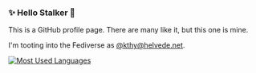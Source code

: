 ### ✨ Hello Stalker 👋

This is a GitHub profile page. There are many like it, but this one is mine.

I'm tooting into the Fediverse as <a href="https://helvede.net/@kthy">@kthy@helvede.net</a>.

[![Most Used Languages](https://github-readme-stats.vercel.app/api/top-langs/?username=kthy&langs_count=10&count_private=true&layout=compact&exclude_repo=fullstackopen2020-bloglist-frontend,fullstackopen2020-bloglist,fullstackopen2020,fullstackopen2020-phonebook-backend,geopython-2022&hide=CSS)](https://github.com/anuraghazra/github-readme-stats)
